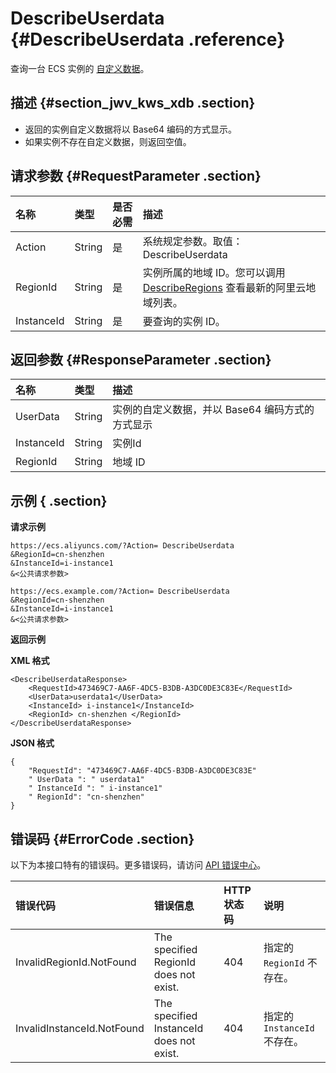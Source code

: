 # DescribeUserdata {#DescribeUserdata .reference}

查询一台 ECS 实例的 [自定义数据](../cn.zh-CN/用户指南/实例/实例自定义/元数据/实例自定义数据.md#)。

## 描述 {#section_jwv_kws_xdb .section}

-   返回的实例自定义数据将以 Base64 编码的方式显示。
-   如果实例不存在自定义数据，则返回空值。

## 请求参数 {#RequestParameter .section}

|名称|类型|是否必需|描述|
|:-|:-|:---|:-|
|Action|String|是|系统规定参数。取值：DescribeUserdata|
|RegionId|String|是|实例所属的地域 ID。您可以调用 [DescribeRegions](cn.zh-CN/API参考/地域/DescribeRegions.md#) 查看最新的阿里云地域列表。|
|InstanceId|String|是|要查询的实例 ID。|

## 返回参数 {#ResponseParameter .section}

|名称|类型|描述|
|:-|:-|:-|
|UserData|String|实例的自定义数据，并以 Base64 编码方式的方式显示|
|InstanceId|String|实例Id|
|RegionId|String|地域 ID|

## 示例 { .section}

**请求示例** 

```
https://ecs.aliyuncs.com/?Action= DescribeUserdata
&RegionId=cn-shenzhen
&InstanceId=i-instance1
&<公共请求参数>

```

```
https://ecs.example.com/?Action= DescribeUserdata
&RegionId=cn-shenzhen
&InstanceId=i-instance1
&<公共请求参数>

```

**返回示例** 

**XML 格式**

```
<DescribeUserdataResponse>
    <RequestId>473469C7-AA6F-4DC5-B3DB-A3DC0DE3C83E</RequestId>
    <UserData>userdata1</UserData>
    <InstanceId> i-instance1</InstanceId>
    <RegionId> cn-shenzhen </RegionId>
</DescribeUserdataResponse>
```

 **JSON 格式** 

```
{
    "RequestId": "473469C7-AA6F-4DC5-B3DB-A3DC0DE3C83E"
    " UserData ": " userdata1"
    " InstanceId ": " i-instance1"
    " RegionId": "cn-shenzhen"
}
```

## 错误码 {#ErrorCode .section}

以下为本接口特有的错误码。更多错误码，请访问 [API 错误中心](https://error-center.aliyun.com/status/product/Ecs)。

|错误代码|错误信息|HTTP 状态码|说明|
|:---|:---|:-------|:-|
|InvalidRegionId.NotFound|The specified RegionId does not exist.|404|指定的 `RegionId` 不存在。|
|InvalidInstanceId.NotFound|The specified InstanceId does not exist.|404|指定的 `InstanceId` 不存在。|

